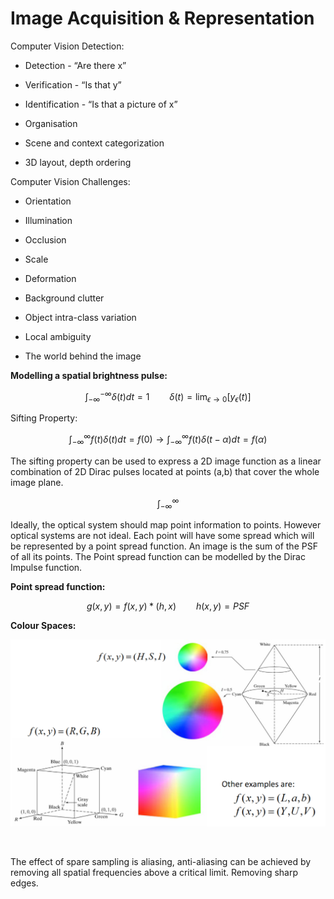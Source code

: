 # Image Acquisition & Representation
Computer Vision Detection:

- Detection - “Are there x”

- Verification - “Is that y”

- Identification - “Is that a picture of x”

- Organisation

- Scene and context categorization

- 3D layout, depth ordering

Computer Vision Challenges:

- Orientation

- Illumination

- Occlusion

- Scale 

- Deformation

- Background clutter

- Object intra-class variation

- Local ambiguity

- The world behind the image

**Modelling a spatial brightness pulse:**

$$ \int_{-\infty}^{-\infty}\delta(t)dt=1 \qquad \delta(t)=\lim_{\epsilon \rightarrow0}[y_{\epsilon}(t)] $$

Sifting Property:

$$ \int_{-\infty}^{\infty}f(t)\delta(t)dt=f(0) \rightarrow \int_{-\infty}^{\infty}f(t)\delta(t-\alpha)dt=f(\alpha) $$

The sifting property can be used to express a 2D image function as a linear combination of 2D Dirac pulses located at points (a,b) that cover the whole image plane.

$$ \int_{-\infty}^{\infty} $$

Ideally, the optical system should map point information to points. However optical systems are not ideal. Each point will have some spread which will be represented by a point spread function. An image is the sum of the PSF of all its points. The Point spread function can be modelled by the Dirac Impulse function.

**Point spread function:**

$$ g(x,y)=f(x,y)*(h,x) \qquad h(x,y)=PSF $$

**Colour Spaces:**

![Untitled](072d6134_Untitled.png)

<br/>

The effect of spare sampling is aliasing, anti-aliasing can be achieved by removing all spatial frequencies above a critical limit. Removing sharp edges.

